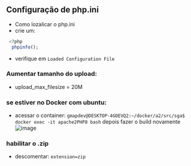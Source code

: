 ## Configuração de php.ini

- Como lozalicar o php.ini
- crie um:

```php
 <?php
  phpinfo();
```

- verifique em `Loaded Configuration File`

### Aumentar tamanho do upload:
- upload_max_filesize = 20M

### se estiver no Docker com ubuntu:
- acessar o container: `gmapdev@DESKTOP-4GOEVQ2:~/docker/a2/src/sga$ docker exec -it apache2PHP8 bash` depois fazer o build novamente
![image](https://github.com/user-attachments/assets/37516fb8-7f66-470e-b300-24182888ee49)



### habilitar o .zip 
- descomentar: `extension=zip`
